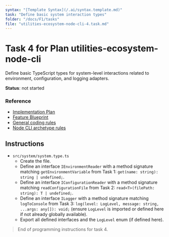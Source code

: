 ```yaml
---
syntax: "[Template Syntax](/.ai/syntax.template.md)"
task: "Define basic system interaction types"
folder: "/docs/F1/tasks"
file: "utilities-ecosystem-node-cli-4.task.md"
---
```


# Task 4 for Plan utilities-ecosystem-node-cli

Define basic TypeScript types for system-level interactions related to environment, configuration, and logging adapters.

**Status**: not started

### Reference

- [Implementation Plan](/docs/F1/utilities-ecosystem-node-cli.plan.md)
- [Feature Blueprint](/docs/F1/utilities-ecosystem.blueprint.md)
- [General coding rules](/.ai/builder/rules/code.rules.md)
- [Node CLI archetype rules](/.ai/builder/rules/node-cli.rules.md)

## Instructions

<!--
  Create a type definition file for system-level interfaces or types used by the adapters.
  This promotes consistency and clarity.
-->

- `src/system/system.type.ts`
  - Create the file.
  - Define an interface `IEnvironmentReader` with a method signature matching `getEnvironmentVariable` from Task 1: `get(name: string): string | undefined;`.
  - Define an interface `IConfigurationReader` with a method signature matching `readConfigurationFile` from Task 2: `read<T>(filePath: string): T | undefined;`.
  - Define an interface `ILogger` with a method signature matching `logToConsole` from Task 3: `log(level: LogLevel, message: string, ...args: any[]): void;` (ensure `LogLevel` is imported or defined here if not already globally available).
  - Export all defined interfaces and the `LogLevel` enum (if defined here).

> End of programming instructions for task 4.
